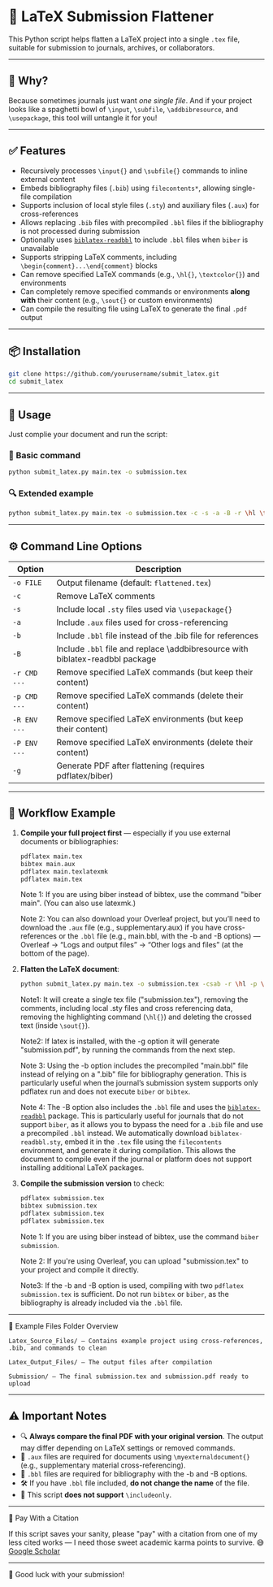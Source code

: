 # 📄 LaTeX Submission Flattener

This Python script helps flatten a LaTeX project into a single `.tex` file, suitable for submission to journals, archives, or collaborators.

---

## 🎯 Why?

Because sometimes journals just want *one single file*. And if your project looks like a spaghetti bowl of `\input`, `\subfile`, `\addbibresource`, and `\usepackage`, this tool will untangle it for you!

---

## ✅ Features

- Recursively processes `\input{}` and `\subfile{}` commands to inline external content
- Embeds bibliography files (`.bib`) using `filecontents*`, allowing single-file compilation
- Supports inclusion of local style files (`.sty`) and auxiliary files (`.aux`) for cross-references
- Allows replacing `.bib` files with precompiled `.bbl` files if the bibliography is not processed during submission
- Optionally uses [`biblatex-readbbl`](https://ctan.org/pkg/biblatex-readbbl) to include `.bbl` files when `biber` is unavailable
- Supports stripping LaTeX comments, including `\begin{comment}...\end{comment}` blocks
- Can remove specified LaTeX commands (e.g., `\hl{}`, `\textcolor{}`) and environments
- Can completely remove specified commands or environments **along with** their content (e.g., `\sout{}` or custom environments)
- Can compile the resulting file using LaTeX to generate the final `.pdf` output

---

## 📦 Installation

```bash
git clone https://github.com/yourusername/submit_latex.git
cd submit_latex
```

---

## 🚀 Usage

Just complie your document and run the script:

### 🔧 Basic command

```bash
python submit_latex.py main.tex -o submission.tex
```

### 🔍 Extended example

```bash
python submit_latex.py main.tex -o submission.tex -c -s -a -B -r \hl \textcolor -p \sout -g
```

---

## ⚙️ Command Line Options

| Option       | Description                                               |
|--------------|-----------------------------------------------------------|
| `-o FILE`    | Output filename (default: `flattened.tex`)                |
| `-c`         | Remove LaTeX comments                                      |
| `-s`         | Include local `.sty` files used via `\usepackage{}`        |
| `-a`         | Include `.aux` files used for cross-referencing            |
| `-b`         | Include `.bbl` file instead of the .bib file for references|
| `-B`         | Include `.bbl` file and replace \addbibresource with biblatex-readbbl package|
| `-r CMD ...` | Remove specified LaTeX commands (but keep their content)   |
| `-p CMD ...` | Remove specified LaTeX commands (delete their content)     |
| `-R ENV ...` | Remove specified LaTeX environments (but keep their content)   |
| `-P ENV ...` | Remove specified LaTeX environments (delete their content)     |
| `-g`	       | Generate PDF after flattening (requires pdflatex/biber)    |

---

## 🔁 Workflow Example

1. **Compile your full project first** — especially if you use external documents or bibliographies:

    ```bash
    pdflatex main.tex
    bibtex main.aux
    pdflatex main.texlatexmk
    pdflatex main.tex
    ```
    Note 1: If you are using biber instead of bibtex, use the command "biber main". (You can also use latexmk.)
   
    Note 2: You can also download your Overleaf project, but you’ll need to download the `.aux` file (e.g., supplementary.aux) if you have cross-references or the `.bbl` file (e.g., main.bbl, with the -b and -B options) — Overleaf → “Logs and output files” → “Other logs and files” (at the bottom of the page).


2. **Flatten the LaTeX document**:

    ```bash
    python submit_latex.py main.tex -o submission.tex -csab -r \hl -p \sout
    ```
    Note1: It will create a single tex file ("submission.tex"), removing the comments, including local .sty files and cross referencing data, removing the highlighting command (`\hl{}`) and deleting the crossed text (inside `\sout{}`).

   Note2: If latex is installed, with the -g option it will generate "submission.pdf", by running the commands from the next step.

   Note 3: Using the -b option includes the precompiled "main.bbl" file instead of relying on a ".bib" file for bibliography generation. This is particularly useful when the journal’s submission system supports only pdflatex run and does not execute `biber` or `bibtex`.

   Note 4: The -B option also includes the `.bbl` file and uses the [`biblatex-readbbl`](https://ctan.org/pkg/biblatex-readbbl?lang=en) package. This is particularly useful for journals that do not support `biber`, as it allows you to bypass the need for a `.bib` file and use a precompiled `.bbl` instead. We automatically download `biblatex-readbbl.sty`, embed it in the `.tex` file using the `filecontents` environment, and generate it during compilation. This allows the document to compile even if the journal or platform does not support installing additional LaTeX packages.

3. **Compile the submission version** to check:

    ```bash
    pdflatex submission.tex
    bibtex submission.tex
    pdflatex submission.tex
    pdflatex submission.tex
    ```
    Note 1: If you are using biber instead of bibtex, use the command `biber submission`.

    Note 2: If you're using Overleaf, you can upload "submission.tex" to your project and compile it directly.

    Note3: If the -b and -B option is used, compiling with two `pdflatex submission.tex` is sufficient. Do not run `bibtex` or `biber`, as the bibliography is already included via the `.bbl` file.

---

📂 Example Files Folder Overview

    Latex_Source_Files/ – Contains example project using cross-references, .bib, and commands to clean

    Latex_Output_Files/ – The output files after compilation

    Submission/ – The final submission.tex and submission.pdf ready to upload

---

## ⚠️ Important Notes

- 🔍 **Always compare the final PDF with your original version**. The output may differ depending on LaTeX settings or removed commands.
- 📂 `.aux` files are required for documents using `\myexternaldocument{}` (e.g., supplementary material cross-referencing).
- 📂 `.bbl` files are required for bibliography with the -b and -B options.
- 🛠️ If you have `.bbl` file included, **do not change the name** of the file.
- 🚫 This script **does not support** `\includeonly`.

---

🙏 Pay With a Citation

If this script saves your sanity, please "pay" with a citation from one of my less cited works — I need those sweet academic karma points to survive. 😅
[Google Scholar](https://scholar.google.com/citations?user=Vk3q974AAAAJ&hl=hu)

---

📘 Good luck with your submission!
